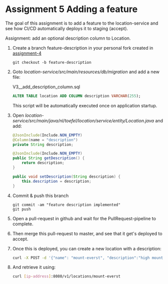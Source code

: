 # Assignment 5 Adding a feature

The goal of this assignment is to add a feature to the location-service and see
how CI/CD automatically deploys it to staging (accept).

Assignment: add an optional description column to Location.

 1. Create a branch feature-description in your personal fork created in [assignment-4](assignment-4-create-a-pipeline.md)
 
        git checkout -b feature-description
 
 1. Goto *location-service/src/main/resources/db/migration* and add a new file:
 
    V3__add_description_column.sql
    ```sql
    ALTER TABLE location ADD COLUMN description VARCHAR(255);
    ```
    
    This script will be automatically executed once on application startup.  
    
 2. Open *location-service/src/main/java/nl/toefel/location/service/entity/Location.java*
    and add:
    ```java
    @JsonInclude(Include.NON_EMPTY)
    @Column(name = "description")
    private String description;

    @JsonInclude(Include.NON_EMPTY)
    public String getDescription() {
        return description;
    }

    public void setDescription(String description) {
        this.description = description;
    }
    ```
 3. Commit & push this branch
 
        git commit -am "feature description implemented"
        git push
 
 4. Open a pull-request in github and wait for the PullRequest-pipeline to complete.
 5. Then merge this pull-request to master, and see that it get's deployed to accept. 
 5. Once this is deployed, you can create a new location with a description:
 
     ```bash
     curl -X POST -d '{"name": "mount-everst", "description":"high mountain", "lat": 51.953326, "lon": 4.5586302}' -H 'Content-Type: application/json' [ip-address]:8080/v1/locations
     ```

 5. And retrieve it using:
  
     ```bash
     curl [ip-address]:8080/v1/locations/mount-everst
     ```
